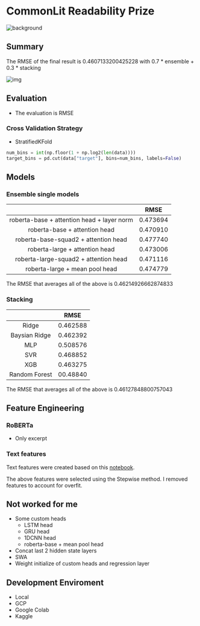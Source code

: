 # CommonLit Readability Prize

![background](https://user-images.githubusercontent.com/17187586/117848267-1c1b1780-b2be-11eb-8035-6fbd4e081d09.png)

## Summary

The RMSE of the final result is 0.4607133200425228 with 0.7 \* ensemble + 0.3 \* stacking

![img](https://user-images.githubusercontent.com/17187586/127723772-b0c4e68a-65e4-4082-b53e-88cad7908205.png)

## Evaluation

- The evaluation is RMSE

### Cross Validation Strategy

- StratifiedKFold

```python
num_bins = int(np.floor(1 + np.log2(len(data))))
target_bins = pd.cut(data["target"], bins=num_bins, labels=False)
```

## Models

### Ensemble single models

|                                            |   RMSE   |
| :----------------------------------------: | :------: |
| roberta-base + attention head + layer norm | 0.473694 |
|       roberta-base + attention head        | 0.470910 |
|    roberta-base-squad2 + attention head    | 0.477740 |
|       roberta-large + attention head       | 0.473006 |
|   roberta-large-squad2 + attention head    | 0.471116 |
|       roberta-large + mean pool head       | 0.474779 |

The RMSE that averages all of the above is 0.46214926662874833

### Stacking

|               |   RMSE   |
| :-----------: | :------: |
|     Ridge     | 0.462588 |
| Baysian Ridge | 0.462392 |
|      MLP      | 0.508576 |
|      SVR      | 0.468852 |
|      XGB      | 0.463275 |
| Random Forest | 00.48840 |

The RMSE that averages all of the above is 0.46127848800757043

## Feature Engineering

### RoBERTa

- Only excerpt

### Text features

Text features were created based on this [notebook](notebook/create-text-features.ipynb).

The above features were selected using the Stepwise method.
I removed features to account for overfit.

## Not worked for me

- Some custom heads
  - LSTM head
  - GRU head
  - 1DCNN head
  - roberta-base + mean pool head
- Concat last 2 hidden state layers
- SWA
- Weight initialize of custom heads and regression layer

## Development Enviroment

- Local
- GCP
- Google Colab
- Kaggle

